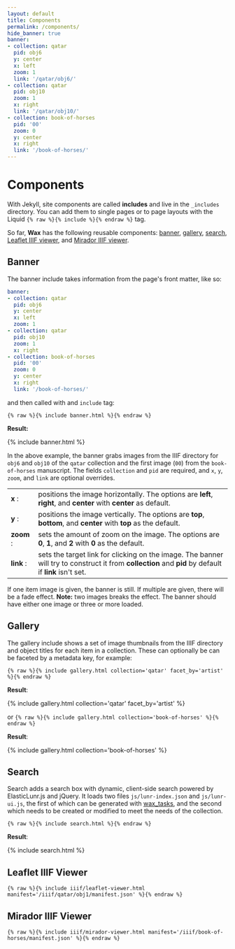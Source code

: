 ```yaml
---
layout: default
title: Components
permalink: /components/
hide_banner: true
banner:
- collection: qatar
  pid: obj6
  y: center
  x: left
  zoom: 1
  link: '/qatar/obj6/'
- collection: qatar
  pid: obj10
  zoom: 1
  x: right
  link: '/qatar/obj10/'
- collection: book-of-horses
  pid: '00'
  zoom: 0
  y: center
  x: right
  link: '/book-of-horses/'
---
```


# Components

With Jekyll, site components are called __includes__ and live in the `_includes` directory. You can add them to single pages or to page layouts with the Liquid `{% raw %}{% include %}{% endraw %}` tag.

So far, __Wax__ has the following reusable components: [banner](#banner), [gallery](#gallery), [search](#search), [Leaflet IIIF viewer](#leaflet), and [Mirador IIIF viewer](#mirador).

## Banner

The banner include takes information from the page's front matter, like so:

```yaml
banner:
- collection: qatar
  pid: obj6
  y: center
  x: left
  zoom: 1
- collection: qatar
  pid: obj10
  zoom: 1
  x: right
- collection: book-of-horses
  pid: '00'
  zoom: 0
  y: center
  x: right
  link: '/book-of-horses/'
```

and then called with and `include` tag:

`{% raw %}{% include banner.html %}{% endraw %}`

__Result:__

{% include banner.html %}


In the above example, the banner grabs images from the IIIF directory for `obj6` and `obj10` of the `qatar` collection and the first image (`00`) from the `book-of-horses` manuscript. The fields `collection` and `pid` are required, and `x`, `y`, `zoom`, and `link` are optional overrides.


<table class="table table-striped">
  <tr class="meta">
    <td><b>x</b> :</td>
    <td>positions the image horizontally. The options are <b>left</b>, <b>right</b>, and <b>center</b> with <b>center</b> as default.</td>
  </tr>
  <tr class="meta">
    <td><b>y</b> :</td>
    <td>positions the image vertically. The options are <b>top</b>, <b>bottom</b>, and <b>center</b> with <b>top</b> as the default.</td>
  </tr>
  <tr class="meta">
    <td><b>zoom</b> :</td>
    <td>sets the amount of zoom on the image. The options are <b>0</b>, <b>1</b>, and <b>2</b> with <b>0</b> as the default.</td>
  </tr>
  <tr class="meta">
    <td><b>link</b> :</td>
    <td>sets the target link for clicking on the image. The banner will try to construct it from <b>collection</b> and <b>pid</b> by default if <b>link</b> isn't set.</td>
  </tr>
</table>

If one item image is given, the banner is still. If multiple are given, there will be a fade effect. __Note:__ two images breaks the effect. The banner should have either one image or three or more loaded.

## Gallery

The gallery include shows a set of image thumbnails from the IIIF directory and object titles for each item in a collection. These can optionally be  can be faceted by a metadata key, for example:

`{% raw %}{% include gallery.html collection='qatar' facet_by='artist' %}{% endraw %}`

__Result__:

{% include gallery.html collection='qatar' facet_by='artist' %}

or `{% raw %}{% include gallery.html collection='book-of-horses' %}{% endraw %}`


__Result__:

{% include gallery.html collection='book-of-horses' %}


## Search

Search adds a search box with dynamic, client-side search powered by ElasticLunr.js and jQuery. It loads two files `js/lunr-index.json` and `js/lunr-ui.js`, the first of which can be generated with [wax_tasks](https://github.com/minicomp/wax_tasks/), and the second which needs to be created or modified to meet the needs of the collection.

`{% raw %}{% include search.html %}{% endraw %}`

__Result__:

{% include search.html %}



## Leaflet IIIF Viewer

`{% raw %}{% include iiif/leaflet-viewer.html manifest='/iiif/qatar/obj1/manifest.json' %}{% endraw %}`


## Mirador IIIF Viewer

`{% raw %}{% include iiif/mirador-viewer.html manifest='/iiif/book-of-horses/manifest.json' %}{% endraw %}`
